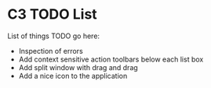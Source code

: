 # C3 TODO List

List of things TODO go here:

+ Inspection of errors
+ Add context sensitive action toolbars below each list box
+ Add split window with drag and drag
+ Add a nice icon to the application
